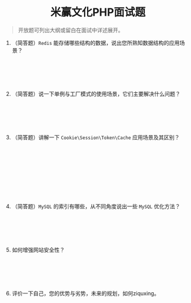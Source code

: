<center><h1>米赢文化PHP面试题</h1></center>

> 开放题可列出大纲或留白在面试中详述展开。

1. （简答题）`Redis` 能存储哪些结构的数据，说出您所熟知数据结构的应用场景？
<br />
<br />
<br />
<br />

2. （简答题）说一下单例与工厂模式的使用场景，它们主要解决什么问题？
<br />
<br />
<br />
<br />

3. （简答题）讲解一下 `Cookie\Session\Token\Cache` 应用场景及其区别？
<br />
<br />
<br />
<br />
<br />
<br />
<br />
<br />

4. （简答题）`MySQL` 的索引有哪些，从不同角度说出一些 `MySQL` 优化方法？
<br />
<br />
<br />
<br />



5. 如何增强网站安全性？
<br />
<br />
<br />
<br />


6. 评价一下自己，您的优势与劣势，未来的规划，如何ziquxing。

<br />
<br />
<br />
<br />

<!--stackedit_data:
eyJoaXN0b3J5IjpbMjQ1NjA2NjgyLDgwNjc3MjM4NywyMTI2OT
UyMzM3LC0xOTQxMDEwOTE0LDE0ODM2NzExNTcsLTQyODcwNDM4
MywxNDk0NDc3NzU0LC0yMTIwNDMxMDU5LC0xMTkzNDY0NDgxLD
E2NjUzNjc5MTAsLTE2MzA4MDk5NiwtOTMzOTc1MTFdfQ==
-->